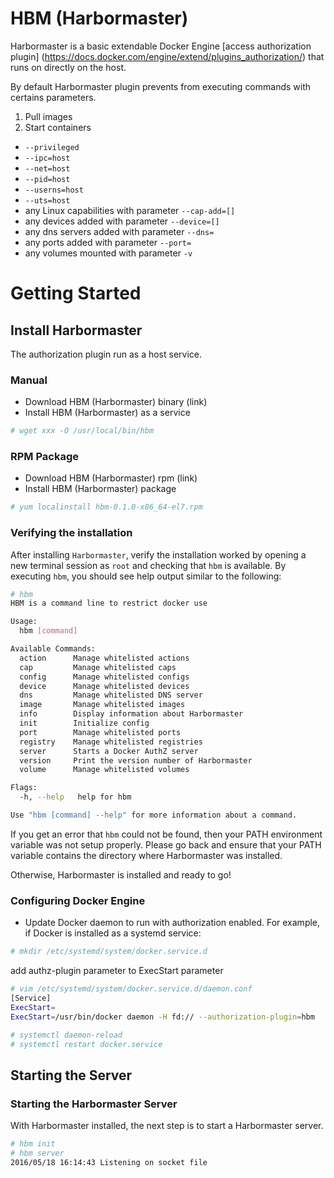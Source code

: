 # HBM (Harbormaster)
Harbormaster is a basic extendable Docker Engine [access authorization plugin] (https://docs.docker.com/engine/extend/plugins_authorization/) that runs on directly on the host.

By default Harbormaster plugin prevents from executing commands with certains parameters.
 1. Pull images
 2. Start containers
  * `--privileged`
  * `--ipc=host`
  * `--net=host`
  * `--pid=host`
  * `--userns=host`
  * `--uts=host`
  * any Linux capabilities with parameter `--cap-add=[]`
  * any devices added with parameter `--device=[]`
  * any dns servers added with parameter `--dns=`
  * any ports added with parameter `--port=`
  * any volumes mounted with parameter `-v`

# Getting Started
## Install Harbormaster
The authorization plugin run as a host service.

### Manual
*  Download HBM (Harbormaster) binary (link)
*  Install HBM (Harbormaster) as a service
```bash
# wget xxx -O /usr/local/bin/hbm
```

### RPM Package
*  Download HBM (Harbormaster) rpm (link)
*  Install HBM (Harbormaster) package
```bash
# yum localinstall hbm-0.1.0-x86_64-el7.rpm
```

### Verifying the installation
After installing `Harbormaster`, verify the installation worked by opening a new terminal session as `root` and checking that `hbm` is available. By executing `hbm`, you should see help output similar to the following:

```bash
# hbm
HBM is a command line to restrict docker use

Usage:
  hbm [command]

Available Commands:
  action      Manage whitelisted actions
  cap         Manage whitelisted caps
  config      Manage whitelisted configs
  device      Manage whitelisted devices
  dns         Manage whitelisted DNS server
  image       Manage whitelisted images
  info        Display information about Harbormaster
  init        Initialize config
  port        Manage whitelisted ports
  registry    Manage whitelisted registries
  server      Starts a Docker AuthZ server
  version     Print the version number of Harbormaster
  volume      Manage whitelisted volumes

Flags:
  -h, --help   help for hbm

Use "hbm [command] --help" for more information about a command.
```

If you get an error that `hbm` could not be found, then your PATH environment variable was not setup properly. Please go back and ensure that your PATH variable contains the directory where Harbormaster was installed.

Otherwise, Harbormaster is installed and ready to go!

### Configuring Docker Engine
 * Update Docker daemon to run with authorization enabled.
     For example, if Docker is installed as a systemd service:
```bash
# mkdir /etc/systemd/system/docker.service.d
```

add authz-plugin parameter to ExecStart parameter
```bash
# vim /etc/systemd/system/docker.service.d/daemon.conf
[Service]
ExecStart=
ExecStart=/usr/bin/docker daemon -H fd:// --authorization-plugin=hbm

# systemctl daemon-reload
# systemctl restart docker.service
```

## Starting the Server
### Starting the Harbormaster Server
With Harbormaster installed, the next step is to start a Harbormaster server.

```bash
# hbm init
# hbm server
2016/05/18 16:14:43 Listening on socket file
```
